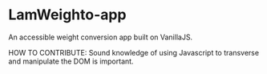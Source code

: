 # LamWeighto-app
An accessible weight conversion app built on VanillaJS.

HOW TO CONTRIBUTE:
Sound knowledge of using Javascript to transverse and manipulate the DOM is important.
